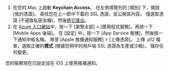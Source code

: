 

1. 在您的 Mac 上啟動 **Keychain Access**。 在左側導覽列的 [類別] 下，開啟 [我的憑證]。 尋找您在上一節中下載的 SSL 憑證，並公開其內容。 僅選取憑證 (不選取私密金鑰)，然後[將它匯出](https://support.apple.com/kb/PH20122?locale=en_US)。
2. 在 [Azure 入口網站](https://portal.azure.com/)中，按一下 [瀏覽全部] > [應用程式服務]，再按一下 [Mobile Apps 後端]。 在 [設定] 中，按一下 [App Service 推播]，然後按一下通知中樞名稱。 移至 [Apple 推播通知服務] > [上傳憑證]。 上傳 .p12 檔案，選取正確的**模式** (根據您稍早的用戶端 SSL 憑證為生產或沙箱)。 儲存任何變更。

您的服務現在已設定成在 iOS 上使用推播通知。

[1]: ./media/app-service-mobile-apns-configure-push/mobile-push-notification-hub.png
